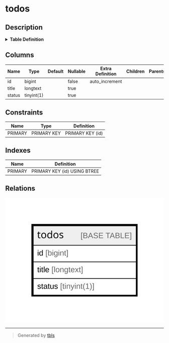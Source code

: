 # todos

## Description

<details>
<summary><strong>Table Definition</strong></summary>

```sql
CREATE TABLE `todos` (
  `id` bigint NOT NULL AUTO_INCREMENT,
  `title` longtext,
  `status` tinyint(1) DEFAULT NULL,
  PRIMARY KEY (`id`)
) ENGINE=InnoDB AUTO_INCREMENT=[Redacted by tbls] DEFAULT CHARSET=utf8mb4 COLLATE=utf8mb4_0900_ai_ci
```

</details>

## Columns

| Name | Type | Default | Nullable | Extra Definition | Children | Parents | Comment |
| ---- | ---- | ------- | -------- | ---------------- | -------- | ------- | ------- |
| id | bigint |  | false | auto_increment |  |  |  |
| title | longtext |  | true |  |  |  |  |
| status | tinyint(1) |  | true |  |  |  |  |

## Constraints

| Name | Type | Definition |
| ---- | ---- | ---------- |
| PRIMARY | PRIMARY KEY | PRIMARY KEY (id) |

## Indexes

| Name | Definition |
| ---- | ---------- |
| PRIMARY | PRIMARY KEY (id) USING BTREE |

## Relations

![er](todos.svg)

---

> Generated by [tbls](https://github.com/k1LoW/tbls)

